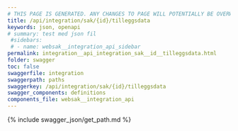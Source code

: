 ```yaml
---
# THIS PAGE IS GENERATED. ANY CHANGES TO PAGE WILL POTENTIALLY BE OVERWRITTEN.
title: /api/integration/sak/{id}/tilleggsdata
keywords: json, openapi
# summary: test med json fil
 #sidebars: 
 # - name: websak__integration_api_sidebar
permalink: integration__api_integration_sak__id__tilleggsdata.html
folder: swagger
toc: false
swaggerfile: integration
swaggerpath: paths
swaggerkey: /api/integration/sak/{id}/tilleggsdata
swagger_components: definitions
components_file: websak__integration_api
---
```

{% include swagger_json/get_path.md %}
